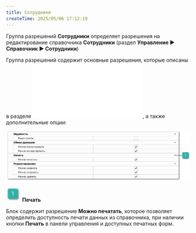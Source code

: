 ```yaml
---
title: Сотрудники
createTime: 2025/05/06 17:12:19
---
```

Группа разрешений **Сотрудники** определяет разрешения на редактирование справочника **Сотрудники** (раздел **Управление ► Справочник ► Сотрудники**)

Группа разрешений содержит основные разрешения, которые описаны в разделе ![**Автосервис**](../avtoservis/README.md), а также дополнительные опции:

![](../../../../../assets/specification/sotrudniki_1.png)

![](../../../../../assets/specification/image006.png) **Печать**

Блок содержит разрешение **Можно печатать**, которое позволяет определить доступность печати данных из справочника, при наличии кнопки **Печать** в панели управления и доступных печатных форм.